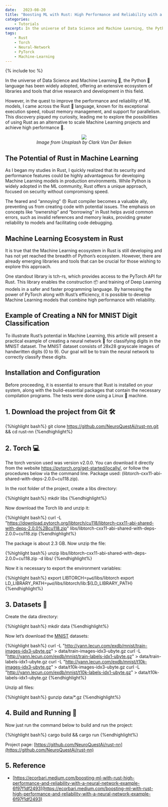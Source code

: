 ```yaml
---
date:   2023-08-20
title: "Boosting ML with Rust: High Performance and Reliability with a Neural Network Example"
categories: 
    - Tutorials
excerpt: In the universe of Data Science and Machine Learning, the Python language has been widely adopted, offering an extensive ecosystem of libraries and tools that drive research and development in this field.
tags: 
    - Rust
    - Torch
    - Neural-Network
    - PyTorck
    - Machine-Learning
---
```


{% include toc %}

In the universe of Data Science and Machine Learning 🤖, the Python 🐍 language has been widely adopted, offering an extensive ecosystem of libraries and tools that drive research and development in this field.

However, in the quest to improve the performance and reliability of ML models, I came across the Rust 🦀 language, known for its exceptional execution speed, robust memory management, and support for parallelism. This discovery piqued my curiosity, leading me to explore the possibilities of using Rust as an alternative to scale Machine Learning projects and achieve high performance 🚀.

<p align="center">
    <img src=https://miro.medium.com/v2/resize:fit:520/format:webp/1*WartOdlEjhiXY5AsVtau5Q.jpeg>
    <br><i>Image from Unsplash by Clark Van Der Beken</i></br>
</p>

## The Potential of Rust in Machine Learning

As I began my studies in Rust, I quickly realized that its security and performance features could be highly advantageous for developing Machine Learning models in production environments. While Python is widely adopted in the ML community, Rust offers a unique approach, focused on security without compromising speed.

The feared and “annoying” 😠 Rust compiler becomes a valuable ally, preventing us from creating code with potential issues. The emphasis on concepts like “ownership” and “borrowing” in Rust helps avoid common errors, such as invalid references and memory leaks, providing greater reliability to models and facilitating code debugging.

## Machine Learning Ecosystem in Rust

It is true that the Machine Learning ecosystem in Rust is still developing and has not yet reached the breadth of Python’s ecosystem. However, there are already emerging libraries and tools that can be crucial for those wishing to explore this approach.

One standout library is tch-rs, which provides access to the PyTorch API for Rust. This library enables the construction 📦 and training of Deep Learning models in a safer and faster programming language. By harnessing the power of PyTorch along with Rust’s efficiency, it is possible to develop Machine Learning models that combine high performance with reliability.

## Example of Creating a NN for MNIST Digit Classification

To illustrate Rust’s potential in Machine Learning, this article will present a practical example of creating a neural network 🧠 for classifying digits in the MNIST dataset. The MNIST dataset consists of 28x28 grayscale images of handwritten digits (0 to 9). Our goal will be to train the neural network to correctly classify these digits.

## Installation and Configuration

Before proceeding, it is essential to ensure that Rust is installed on your system, along with the build-essential packages that contain the necessary compilation programs. The tests were done using a Linux 🐧 machine.

## 1. Download the project from Git 🛠️

{%highlight bash%}
git clone https://github.com/NeuroQuestAi/rust-nn.git && cd rust-nn
{%endhighlight%}

## 2. Torch 💻

The torch version used was version v2.0.0. You can download it directly from the website https://pytorch.org/get-started/locally/, or follow the procedures below via the command line. Package used: (libtorch-cxx11-abi-shared-with-deps-2.0.0+cu118.zip).

In the root folder of the project, create a libs directory:

{%highlight bash%}
mkdir libs
{%endhighlight%}

Now download the Torch lib and unzip it:

{%highlight bash%}
curl -L "https://download.pytorch.org/libtorch/cu118/libtorch-cxx11-abi-shared-with-deps-2.0.0%2Bcu118.zip" libs/libtorch-cxx11-abi-shared-with-deps-2.0.0+cu118.zip
{%endhighlight%}

The package is about 2.3 GB. Now unzip the file:

{%highlight bash%}
unzip libs/libtorch-cxx11-abi-shared-with-deps-2.0.0+cu118.zip -d libs/
{%endhighlight%}

Now it is necessary to export the environment variables:

{%highlight bash%}
export LIBTORCH=`pwd`/libs/libtorch
export LD_LIBRARY_PATH=`pwd`/libs/libtorch/lib:${LD_LIBRARY_PATH}
{%endhighlight%}

## 3. Datasets 📁

Create the data directory:

{%highlight bash%}
mkdir data
{%endhighlight%}

Now let’s download the [MNIST](https://yann.lecun.com/exdb/mnist/) datasets:

{%highlight bash%}
curl -L "http://yann.lecun.com/exdb/mnist/train-images-idx3-ubyte.gz" > data/train-images-idx3-ubyte.gz
curl -L "http://yann.lecun.com/exdb/mnist/train-labels-idx1-ubyte.gz" > data/train-labels-idx1-ubyte.gz
curl -L "http://yann.lecun.com/exdb/mnist/t10k-images-idx3-ubyte.gz" > data/t10k-images-idx3-ubyte.gz
curl -L "http://yann.lecun.com/exdb/mnist/t10k-labels-idx1-ubyte.gz" > data/t10k-labels-idx1-ubyte.gz
{%endhighlight%}

Unzip all files:

{%highlight bash%}
gunzip data/*.gz
{%endhighlight%}

## 4. Build and Running 🚀

Now just run the command below to build and run the project:

{%highlight bash%}
cargo build && cargo run
{%endhighlight%}

Project page: [https://github.com/NeuroQuestAi/rust-nn](https://github.com/NeuroQuestAi/rust-nn)

## 5. Reference

  * [https://ecorbari.medium.com/boosting-ml-with-rust-high-performance-and-reliability-with-a-neural-network-example-6f97f1df2493](https://ecorbari.medium.com/boosting-ml-with-rust-high-performance-and-reliability-with-a-neural-network-example-6f97f1df2493)
